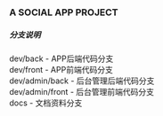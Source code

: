 ### A SOCIAL APP PROJECT

##### 分支说明
dev/back - APP后端代码分支
<br>
dev/front - APP前端代码分支
<br>
dev/admin/back - 后台管理后端代码分支
<br>
dev/admin/front - 后台管理前端代码分支
<br>
docs - 文档资料分支
